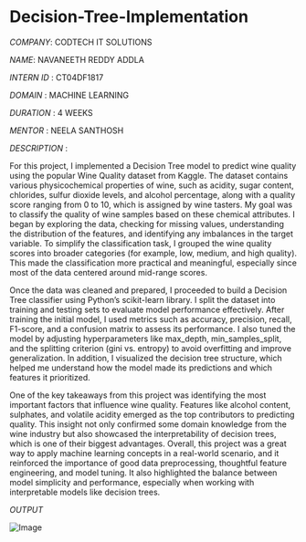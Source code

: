 # Decision-Tree-Implementation

*COMPANY*: CODTECH IT SOLUTIONS

*NAME*: NAVANEETH REDDY ADDLA

*INTERN ID* : CT04DF1817

*DOMAIN* : MACHINE LEARNING

*DURATION* : 4 WEEKS

*MENTOR* : NEELA SANTHOSH

*DESCRIPTION* :  

For this project, I implemented a Decision Tree model to predict wine quality using the popular Wine Quality dataset from Kaggle. The dataset contains various physicochemical properties of wine, such as acidity, sugar content, chlorides, sulfur dioxide levels, and alcohol percentage, along with a quality score ranging from 0 to 10, which is assigned by wine tasters. My goal was to classify the quality of wine samples based on these chemical attributes. I began by exploring the data, checking for missing values, understanding the distribution of the features, and identifying any imbalances in the target variable. To simplify the classification task, I grouped the wine quality scores into broader categories (for example, low, medium, and high quality). This made the classification more practical and meaningful, especially since most of the data centered around mid-range scores.

Once the data was cleaned and prepared, I proceeded to build a Decision Tree classifier using Python’s scikit-learn library. I split the dataset into training and testing sets to evaluate model performance effectively. After training the initial model, I used metrics such as accuracy, precision, recall, F1-score, and a confusion matrix to assess its performance. I also tuned the model by adjusting hyperparameters like max_depth, min_samples_split, and the splitting criterion (gini vs. entropy) to avoid overfitting and improve generalization. In addition, I visualized the decision tree structure, which helped me understand how the model made its predictions and which features it prioritized.

One of the key takeaways from this project was identifying the most important factors that influence wine quality. Features like alcohol content, sulphates, and volatile acidity emerged as the top contributors to predicting quality. This insight not only confirmed some domain knowledge from the wine industry but also showcased the interpretability of decision trees, which is one of their biggest advantages. Overall, this project was a great way to apply machine learning concepts in a real-world scenario, and it reinforced the importance of good data preprocessing, thoughtful feature engineering, and model tuning. It also highlighted the balance between model simplicity and performance, especially when working with interpretable models like decision trees.

*OUTPUT*

![Image](https://github.com/user-attachments/assets/dda06e32-ff7c-4d40-a56a-f7c9e93a072c)


